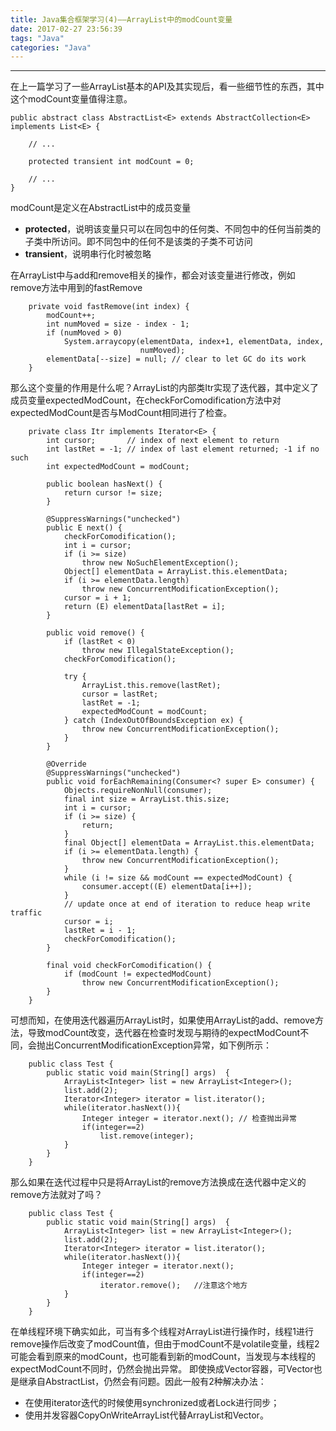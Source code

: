 ```yaml
---
title: Java集合框架学习(4)——ArrayList中的modCount变量
date: 2017-02-27 23:56:39
tags: "Java"
categories: "Java"
---
```

***
在上一篇学习了一些ArrayList基本的API及其实现后，看一些细节性的东西，其中这个modCount变量值得注意。
```
public abstract class AbstractList<E> extends AbstractCollection<E> implements List<E> {

    // ...

    protected transient int modCount = 0;
	
    // ...
}

```
modCount是定义在AbstractList中的成员变量
+ **protected**，说明该变量只可以在同包中的任何类、不同包中的任何当前类的子类中所访问。即不同包中的任何不是该类的子类不可访问
+ **transient**，说明串行化时被忽略

在ArrayList中与add和remove相关的操作，都会对该变量进行修改，例如remove方法中用到的fastRemove
```
    private void fastRemove(int index) {
        modCount++;
        int numMoved = size - index - 1;
        if (numMoved > 0)
            System.arraycopy(elementData, index+1, elementData, index,
                             numMoved);
        elementData[--size] = null; // clear to let GC do its work
    }
```

那么这个变量的作用是什么呢？ArrayList的内部类Itr实现了迭代器，其中定义了成员变量expectedModCount，在checkForComodification方法中对expectedModCount是否与ModCount相同进行了检查。
```
    private class Itr implements Iterator<E> {
        int cursor;       // index of next element to return
        int lastRet = -1; // index of last element returned; -1 if no such
        int expectedModCount = modCount;

        public boolean hasNext() {
            return cursor != size;
        }

        @SuppressWarnings("unchecked")
        public E next() {
            checkForComodification();
            int i = cursor;
            if (i >= size)
                throw new NoSuchElementException();
            Object[] elementData = ArrayList.this.elementData;
            if (i >= elementData.length)
                throw new ConcurrentModificationException();
            cursor = i + 1;
            return (E) elementData[lastRet = i];
        }

        public void remove() {
            if (lastRet < 0)
                throw new IllegalStateException();
            checkForComodification();

            try {
                ArrayList.this.remove(lastRet);
                cursor = lastRet;
                lastRet = -1;
                expectedModCount = modCount;
            } catch (IndexOutOfBoundsException ex) {
                throw new ConcurrentModificationException();
            }
        }

        @Override
        @SuppressWarnings("unchecked")
        public void forEachRemaining(Consumer<? super E> consumer) {
            Objects.requireNonNull(consumer);
            final int size = ArrayList.this.size;
            int i = cursor;
            if (i >= size) {
                return;
            }
            final Object[] elementData = ArrayList.this.elementData;
            if (i >= elementData.length) {
                throw new ConcurrentModificationException();
            }
            while (i != size && modCount == expectedModCount) {
                consumer.accept((E) elementData[i++]);
            }
            // update once at end of iteration to reduce heap write traffic
            cursor = i;
            lastRet = i - 1;
            checkForComodification();
        }

        final void checkForComodification() {
            if (modCount != expectedModCount)
                throw new ConcurrentModificationException();
        }
    }
```

可想而知，在使用迭代器遍历ArrayList时，如果使用ArrayList的add、remove方法，导致modCount改变，迭代器在检查时发现与期待的expectModCount不同，会抛出ConcurrentModificationException异常，如下例所示：
```
	public class Test {
	    public static void main(String[] args)  {
	        ArrayList<Integer> list = new ArrayList<Integer>();
	        list.add(2);
	        Iterator<Integer> iterator = list.iterator();
	        while(iterator.hasNext()){
	            Integer integer = iterator.next(); // 检查抛出异常
	            if(integer==2)
	                list.remove(integer); 
	        }
	    }
	}
```

那么如果在迭代过程中只是将ArrayList的remove方法换成在迭代器中定义的remove方法就对了吗？
```
	public class Test {
	    public static void main(String[] args)  {
	        ArrayList<Integer> list = new ArrayList<Integer>();
	        list.add(2);
	        Iterator<Integer> iterator = list.iterator();
	        while(iterator.hasNext()){
	            Integer integer = iterator.next();
	            if(integer==2)
	                iterator.remove();   //注意这个地方
	        }
	    }
	}
```

在单线程环境下确实如此，可当有多个线程对ArrayList进行操作时，线程1进行remove操作后改变了modCount值，但由于modCount不是volatile变量，线程2可能会看到原来的modCount，也可能看到新的modCount，当发现与本线程的expectModCount不同时，仍然会抛出异常。
即使换成Vector容器，可Vector也是继承自AbstractList，仍然会有问题。因此一般有2种解决办法：
+ 在使用iterator迭代的时候使用synchronized或者Lock进行同步；
+ 使用并发容器CopyOnWriteArrayList代替ArrayList和Vector。
